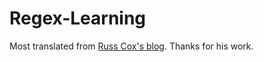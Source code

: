 # Regex-Learning

Most translated from [Russ Cox's blog](https://swtch.com/~rsc/regexp/). Thanks for his work.

